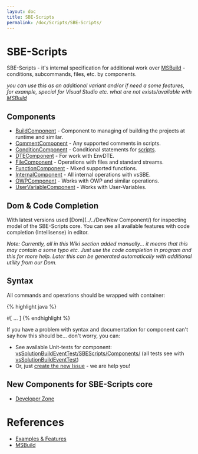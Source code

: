 ```yaml
---
layout: doc
title: SBE-Scripts
permalink: /doc/Scripts/SBE-Scripts/
---
```

# SBE-Scripts

SBE-Scripts - it's internal specification for additional work over [MSBuild](../MSBuild/) - conditions, subcommands, files, etc. by components.

*you can use this as an additional variant and/or if need a some features, for example, special for Visual Studio etc. what are not exists/available with [MSBuild](../MSBuild/)*

## Components

* [BuildComponent](../SBE-Scripts/Components/BuildComponent/) - Component to managing of building the projects at runtime and similar.
* [CommentComponent](../SBE-Scripts/Components/CommentComponent/) - Any supported comments in scripts.
* [ConditionComponent](../SBE-Scripts/Components/ConditionComponent/) - Conditional statements for [scripts](../../Scripts/).
* [DTEComponent](../SBE-Scripts/Components/DTEComponent/) - For work with EnvDTE.
* [FileComponent](../SBE-Scripts/Components/FileComponent/) - Operations with files and standard streams.
* [FunctionComponent](../SBE-Scripts/Components/FunctionComponent/) - Mixed supported functions.
* [InternalComponent](../SBE-Scripts/Components/InternalComponent/) - All internal operations with vsSBE.
* [OWPComponent](../SBE-Scripts/Components/OWPComponent/) - Works with OWP and similar operations.
* [UserVariableComponent](../SBE-Scripts/Components/UserVariableComponent/) - Works with User-Variables.

## Dom & Code Completion

With latest versions used [Dom](../../Dev/New Component/) for inspecting model of the SBE-Scripts core. You can see all available features with code completion (Intellisense) in editor.

*Note: Currently, all in this Wiki section added manually... it means that this may contain a some typo etc. Just use the code completion in program and this for more help. Later this can be generated automatically with additional utility from our Dom.*

## Syntax

All commands and operations should be wrapped with container:

{% highlight java %}

#[ ... ]
{% endhighlight %}

If you have a problem with syntax and documentation for component can't say how this should be... don't worry, you can:

* See available Unit-tests for component: [vsSolutionBuildEventTest/SBEScripts/Components/](https://bitbucket.org/3F/vssolutionbuildevent/src/master/vsSolutionBuildEventTest/SBEScripts/Components/) (all tests see with [vsSolutionBuildEventTest](https://bitbucket.org/3F/vssolutionbuildevent/src/master/vsSolutionBuildEventTest/))
* Or, just [create the new Issue](https://bitbucket.org/3F/vssolutionbuildevent/issues/new) - we are help you!


## New Components for SBE-Scripts core

* [Developer Zone](../../Dev/)


# References

* [Examples & Features](../../Examples/)
* [MSBuild](../MSBuild/)
